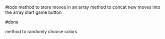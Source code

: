 #todo
method to store moves in an array
method to concat new moves into the array
start game button

#done

method to randomly choose colors
